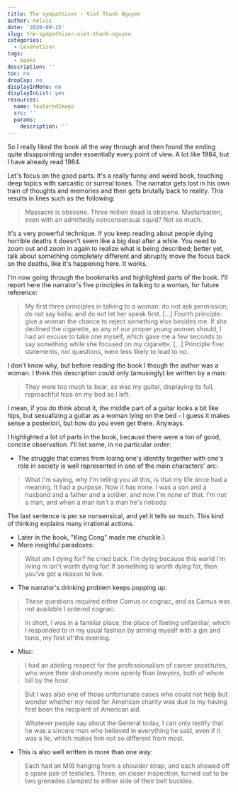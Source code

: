 ```yaml
---
title: The sympathizer - Viet Thanh Nguyen
author: nelvis
date: '2020-09-15'
slug: the-sympathizer-viet-thanh-nguyen
categories:
  - Lesenotizen
tags:
  - books
description: ''
toc: no
dropCap: no
displayInMenu: no
displayInList: yes
resources:
  name: featuredImage
  src: ''
  params:
    description: ''
---
```


So I really liked the book all the way through and then found the ending quite disappointing under essentially every point of view. A lot like 1984, but I have already read 1984.

Let's focus on the good parts. It's a really funny and weird book, touching deep topics with sarcastic or surreal tones. The narrator gets lost in his own train of thoughts and memories and then gets brutally back to reality. This results in lines such as the following:
> Massacre is obscene. Three million dead is obscene. Masturbation, even with an admittedly nonconsensual squid? Not so much.

It's a very powerful technique. If you keep reading about people dying horrible deaths it doesn't seem like a big deal after a while. You need to zoom out and zoom in again to realize what is being described; better yet, talk about something completely different and abruptly move the focus back on the deaths, like it's happening here. It works.

I'm now going through the bookmarks and highlighted parts of the book. I'll report here the narrator's five principles in talking to a woman, for future reference:
> My first three principles in talking to a woman: do not ask permission; do not say hello; and do not let her speak first. [...] Fourth principle: give a woman the chance to reject something else besides me. If she declined the cigarette, as any of our proper young women should, I had an excuse to take one myself, which gave me a few seconds to say something while she focused on my cigarette. [...] Principle five: statements, not questions, were less likely to lead to no.

I don't know why, but before reading the book I though the author was a woman. I think this description could only (amusingly) be written by a man:
> They were too much to bear, as was my guitar, displaying its full, reproachful hips on my bed as I left.

I mean, if you do think about it, the middle part of a guitar looks a bit like hips, but sexualizing a guitar as a woman lying on the bed - I guess it makes sense a posteriori, but how do you even get there. Anyways.

I highlighted a lot of parts in the book, because there were a ton of good, concise observation. I'll list some, in no particular order:
* The struggle that comes from losing one's identity together with one's role in society is well represented in one of the main characters' arc:

> What I'm saying, why I'm telling you all this, is that my life once had a meaning. It had a purpose. Now it has none. I was a son and a husband and a father and a soldier, and now I'm none of that. I'm not a man, and when a man isn't a man he's nobody.

The last sentence is per se nonsensical, and yet it tells so much. This kind of thinking explains many irrational actions.
* Later in the book, "King Cong" made me chuckle.\
* More insighful paradoxes:

> What am I dying for? he cried back. I'm dying because this world I'm living in isn't worth dying for! If something is worth dying for, then you've got a reason to live.
  
* The narrator's drinking problem keeps popping up:

> These questions required either Camus or cognac, and as Camus was not available I ordered cognac.

>In short, I was in a familiar place, the place of feeling unfamiliar, which I responded to in my usual fashion by arming myself with a gin and tonic, my first of the evening.

* Misc:

> I had an abiding respect for the professionalism of career prostitutes, who wore their dishonesty more openly than lawyers, both of whom bill by the hour.

> But I was also one of those unfortunate cases who could not help but wonder whether my need for American charity was due to my having first been the recipient of American aid.

> Whatever people say about the General today, I can only testify that he was a sincere man who believed in everything he said, even if it was a lie, which makes him not so different from most.

* This is also well written in more than one way:

> Each had an M16 hanging from a shoulder strap, and each showed off a spare pair of testicles. These, on closer inspection, turned out to be two grenades clamped to either side of their belt buckles.



